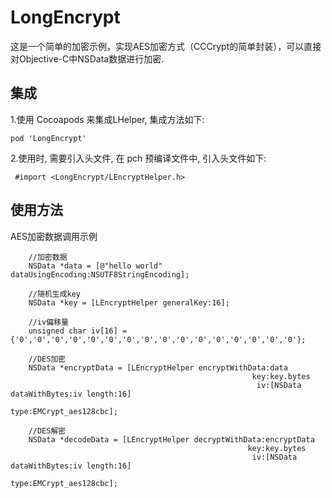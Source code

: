 # LongEncrypt
这是一个简单的加密示例，实现AES加密方式（CCCrypt的简单封装），可以直接对Objective-C中NSData数据进行加密.

## 集成

1.使用 Cocoapods 来集成LHelper, 集成方法如下:

```
pod 'LongEncrypt'
```

2.使用时, 需要引入头文件, 在 pch 预编译文件中, 引入头文件如下:

```
 #import <LongEncrypt/LEncryptHelper.h>
```

## 使用方法


AES加密数据调用示例

```
	//加密数据
    NSData *data = [@"hello world" dataUsingEncoding:NSUTF8StringEncoding];
    
    //随机生成key
    NSData *key = [LEncryptHelper generalKey:16];
    
    //iv偏移量
    unsigned char iv[16] = {'0','0','0','0','0','0','0','0','0','0','0','0','0','0','0','0'};
    
    //DES加密
    NSData *encryptData = [LEncryptHelper encryptWithData:data
                                                      key:key.bytes
                                                       iv:[NSData dataWithBytes:iv length:16]
                                                     type:EMCrypt_aes128cbc];
    
    //DES解密
    NSData *decodeData = [LEncryptHelper decryptWithData:encryptData
                                                     key:key.bytes
                                                      iv:[NSData dataWithBytes:iv length:16]
                                                    type:EMCrypt_aes128cbc];

```
